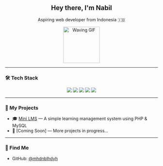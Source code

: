 <h2 align="center">Hey there, I'm Nabil</h2>
<p align="center">Aspiring web developer from Indonesia 🇮🇩</p>

<p align="center">
  <img src="https://media.tenor.com/Mq8O8yowVukAAAAj/waving-hi.gif" alt="Waving GIF" width="120">
</p>

---

### 🛠️ Tech Stack

<p align="center">
  <img src="https://img.shields.io/badge/PHP-777BB4?style=flat&logo=php&logoColor=white" />
  <img src="https://img.shields.io/badge/MySQL-4479A1?style=flat&logo=mysql&logoColor=white" />
  <img src="https://img.shields.io/badge/HTML5-E34F26?style=flat&logo=html5&logoColor=white" />
  <img src="https://img.shields.io/badge/CSS3-1572B6?style=flat&logo=css3&logoColor=white" />
  <img src="https://img.shields.io/badge/VSCode-007ACC?style=flat&logo=visual-studio-code&logoColor=white" />
</p>

---

### 📂 My Projects

- 🎓 [Mini LMS](https://github.com/mhdnblhdyh/lms) — A simple learning management system using PHP & MySQL  
- 🧪 [Coming Soon] — More projects in progress...

---

### 📍 Find Me

- GitHub: [@mhdnblhdyh](https://github.com/mhdnblhdyh)
